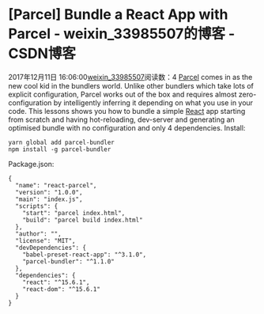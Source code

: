 # [Parcel] Bundle a React App with Parcel - weixin_33985507的博客 - CSDN博客
2017年12月11日 16:06:00[weixin_33985507](https://me.csdn.net/weixin_33985507)阅读数：4
[Parcel](https://parceljs.org/) comes in as the new cool kid in the bundlers world. Unlike other bundlers which take lots of explicit configuration, Parcel works out of the box and requires almost zero-configuration by intelligently inferring it depending on what you use in your code.
This lessons shows you how to bundle a simple [React](https://reactjs.org/) app starting from scratch and having hot-reloading, dev-server and generating an optimised bundle with no configuration and only 4 dependencies.
Install:
```
yarn global add parcel-bundler
npm install -g parcel-bundler
```
Package.json:
```
{
  "name": "react-parcel",
  "version": "1.0.0",
  "main": "index.js",
  "scripts": {
    "start": "parcel index.html",
    "build": "parcel build index.html"
  },
  "author": "",
  "license": "MIT",
  "devDependencies": {
    "babel-preset-react-app": "^3.1.0",
    "parcel-bundler": "^1.1.0"
  },
  "dependencies": {
    "react": "^15.6.1",
    "react-dom": "^15.6.1"
  }
}
```
